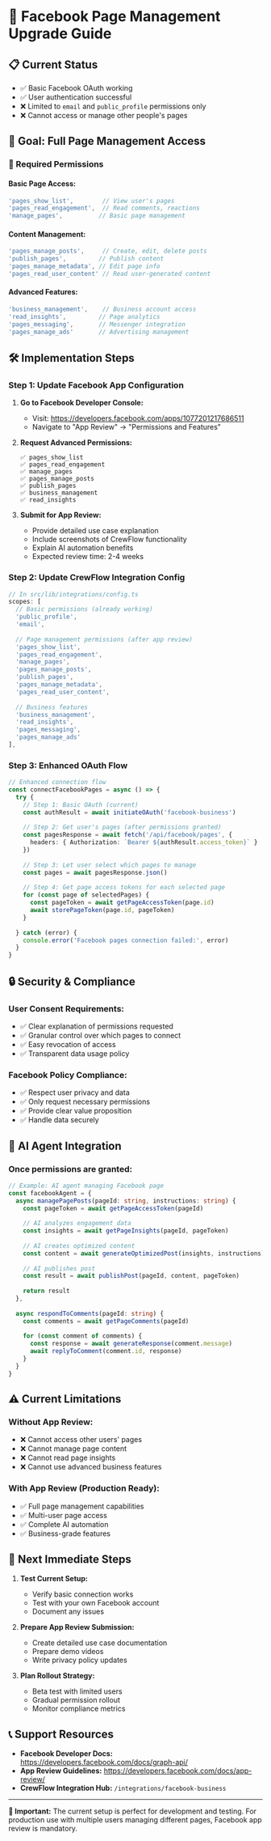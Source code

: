 # 🚀 Facebook Page Management Upgrade Guide

## 📋 Current Status
- ✅ Basic Facebook OAuth working
- ✅ User authentication successful  
- ❌ Limited to `email` and `public_profile` permissions only
- ❌ Cannot access or manage other people's pages

## 🎯 Goal: Full Page Management Access

### 🔑 Required Permissions

#### **Basic Page Access:**
```javascript
'pages_show_list',        // View user's pages
'pages_read_engagement',  // Read comments, reactions
'manage_pages',          // Basic page management
```

#### **Content Management:**
```javascript
'pages_manage_posts',     // Create, edit, delete posts
'publish_pages',         // Publish content
'pages_manage_metadata', // Edit page info
'pages_read_user_content' // Read user-generated content
```

#### **Advanced Features:**
```javascript
'business_management',    // Business account access
'read_insights',         // Page analytics
'pages_messaging',       // Messenger integration
'pages_manage_ads'       // Advertising management
```

## 🛠️ Implementation Steps

### Step 1: Update Facebook App Configuration

1. **Go to Facebook Developer Console:**
   - Visit: https://developers.facebook.com/apps/1077201217686511
   - Navigate to "App Review" → "Permissions and Features"

2. **Request Advanced Permissions:**
   ```
   ✅ pages_show_list
   ✅ pages_read_engagement  
   ✅ manage_pages
   ✅ pages_manage_posts
   ✅ publish_pages
   ✅ business_management
   ✅ read_insights
   ```

3. **Submit for App Review:**
   - Provide detailed use case explanation
   - Include screenshots of CrewFlow functionality
   - Explain AI automation benefits
   - Expected review time: 2-4 weeks

### Step 2: Update CrewFlow Integration Config

```typescript
// In src/lib/integrations/config.ts
scopes: [
  // Basic permissions (already working)
  'public_profile',
  'email',
  
  // Page management permissions (after app review)
  'pages_show_list',
  'pages_read_engagement', 
  'manage_pages',
  'pages_manage_posts',
  'publish_pages',
  'pages_manage_metadata',
  'pages_read_user_content',
  
  // Business features
  'business_management',
  'read_insights',
  'pages_messaging',
  'pages_manage_ads'
],
```

### Step 3: Enhanced OAuth Flow

```typescript
// Enhanced connection flow
const connectFacebookPages = async () => {
  try {
    // Step 1: Basic OAuth (current)
    const authResult = await initiateOAuth('facebook-business')
    
    // Step 2: Get user's pages (after permissions granted)
    const pagesResponse = await fetch('/api/facebook/pages', {
      headers: { Authorization: `Bearer ${authResult.access_token}` }
    })
    
    // Step 3: Let user select which pages to manage
    const pages = await pagesResponse.json()
    
    // Step 4: Get page access tokens for each selected page
    for (const page of selectedPages) {
      const pageToken = await getPageAccessToken(page.id)
      await storePageToken(page.id, pageToken)
    }
    
  } catch (error) {
    console.error('Facebook pages connection failed:', error)
  }
}
```

## 🔒 Security & Compliance

### User Consent Requirements:
- ✅ Clear explanation of permissions requested
- ✅ Granular control over which pages to connect
- ✅ Easy revocation of access
- ✅ Transparent data usage policy

### Facebook Policy Compliance:
- ✅ Respect user privacy and data
- ✅ Only request necessary permissions
- ✅ Provide clear value proposition
- ✅ Handle data securely

## 🤖 AI Agent Integration

### Once permissions are granted:

```typescript
// Example: AI agent managing Facebook page
const facebookAgent = {
  async managePagePosts(pageId: string, instructions: string) {
    const pageToken = await getPageAccessToken(pageId)
    
    // AI analyzes engagement data
    const insights = await getPageInsights(pageId, pageToken)
    
    // AI creates optimized content
    const content = await generateOptimizedPost(insights, instructions)
    
    // AI publishes post
    const result = await publishPost(pageId, content, pageToken)
    
    return result
  },
  
  async respondToComments(pageId: string) {
    const comments = await getPageComments(pageId)
    
    for (const comment of comments) {
      const response = await generateResponse(comment.message)
      await replyToComment(comment.id, response)
    }
  }
}
```

## ⚠️ Current Limitations

### Without App Review:
- ❌ Cannot access other users' pages
- ❌ Cannot manage page content
- ❌ Cannot read page insights
- ❌ Cannot use advanced business features

### With App Review (Production Ready):
- ✅ Full page management capabilities
- ✅ Multi-user page access
- ✅ Complete AI automation
- ✅ Business-grade features

## 🎯 Next Immediate Steps

1. **Test Current Setup:**
   - Verify basic connection works
   - Test with your own Facebook account
   - Document any issues

2. **Prepare App Review Submission:**
   - Create detailed use case documentation
   - Prepare demo videos
   - Write privacy policy updates

3. **Plan Rollout Strategy:**
   - Beta test with limited users
   - Gradual permission rollout
   - Monitor compliance metrics

## 📞 Support Resources

- **Facebook Developer Docs:** https://developers.facebook.com/docs/graph-api/
- **App Review Guidelines:** https://developers.facebook.com/docs/app-review/
- **CrewFlow Integration Hub:** `/integrations/facebook-business`

---

**🚨 Important:** The current setup is perfect for development and testing. For production use with multiple users managing different pages, Facebook app review is mandatory.
